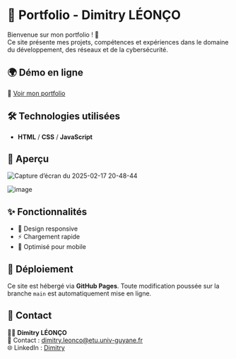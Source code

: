 # 🎨 Portfolio - Dimitry LÉONÇO  

Bienvenue sur mon portfolio ! 🚀  
Ce site présente mes projets, compétences et expériences dans le domaine du développement, des réseaux et de la cybersécurité.  

## 🌍 Démo en ligne  
🔗 [Voir mon portfolio](https://DimLeon009.github.io/Portfolio/)  

## 🛠 Technologies utilisées  
- **HTML** / **CSS** / **JavaScript**  

## 📸 Aperçu  

  ![Capture d’écran du 2025-02-17 20-48-44](https://github.com/user-attachments/assets/ed91c4cd-261c-4256-b7cd-1964ed746ace)

  ![image](https://github.com/user-attachments/assets/f5ea3dba-25b8-4909-a09c-38622ba17076)


## ✨ Fonctionnalités  
- 🎨 Design responsive  
- ⚡ Chargement rapide  
- 📱 Optimisé pour mobile

## 🚀 Déploiement  
Ce site est hébergé via **GitHub Pages**. Toute modification poussée sur la branche `main` est automatiquement mise en ligne.  

## 👤 Contact 
👨‍💻 **Dimitry LÉONÇO**  
📧 Contact : dimitry.leonco@etu.univ-guyane.fr  
🌐 LinkedIn : [Dimitry](https://www.linkedin.com/in/dimitry-leonco-473a8322b/)
